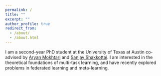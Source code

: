 ```yaml
---
permalink: /
title: ""
excerpt: ""
author_profile: true
redirect_from: 
  - /about/
  - /about.html
---
```


I am a second-year PhD student at the University of Texas at Austin co-advised by [Aryan Mokhtari](https://sites.utexas.edu/mokhtari/) and [Sanjay Shakkottai](https://sites.google.com/view/sanjay-shakkottai/home). I am interested in the theoretical foundations of multi-task learning, and have recently explored problems in federated learning and meta-learning.
